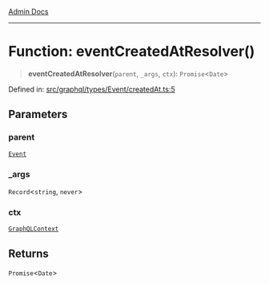 [Admin Docs](/)

***

# Function: eventCreatedAtResolver()

> **eventCreatedAtResolver**(`parent`, `_args`, `ctx`): `Promise`\<`Date`\>

Defined in: [src/graphql/types/Event/createdAt.ts:5](https://github.com/Sourya07/talawa-api/blob/3df16fa5fb47e8947dc575f048aef648ae9ebcf8/src/graphql/types/Event/createdAt.ts#L5)

## Parameters

### parent

[`Event`](../../Event/type-aliases/Event.md)

### \_args

`Record`\<`string`, `never`\>

### ctx

[`GraphQLContext`](../../../../context/type-aliases/GraphQLContext.md)

## Returns

`Promise`\<`Date`\>
